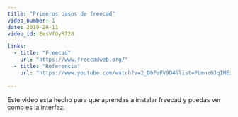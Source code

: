 ```yaml
---
title: "Primeros pasos de freecad"
video_number: 1
date: 2019-20-11
video_id: EesVfQyR728

links:
  - title: "Freecad"
    url: "https://www.freecadweb.org/"
  - title: "Referencia"
	url: "https://www.youtube.com/watch?v=2_DbFzFV9D4&list=PLmnz0JqIMEzWQV-3ce9tVB_LFH9a91YHf"
 
---
```


Este video esta hecho para que aprendas a instalar freecad y puedas ver como es la interfaz.